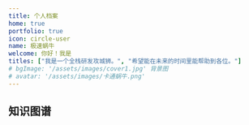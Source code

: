 ```yaml
---
title: 个人档案
home: true
portfolio: true
icon: circle-user
name: 极速蜗牛
welcome: 你好！我是
titles: ["我是一个全栈研发攻城狮。", "希望能在未来的时间里能帮助到各位。"]
# bgImage: '/assets/images/cover1.jpg' 背景图
# avatar: '/assets/images/卡通蜗牛.png'
---
```


## 知识图谱
